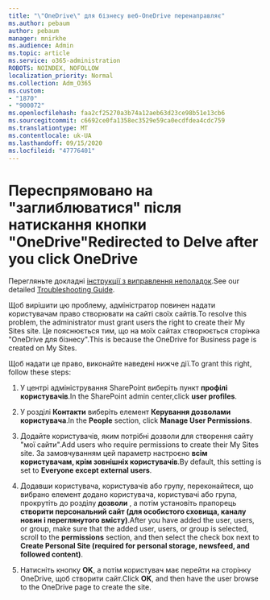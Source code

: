 ```yaml
---
title: "\"OneDrive\" для бізнесу веб-OneDrive перенаправляє"
ms.author: pebaum
author: pebaum
manager: mnirkhe
ms.audience: Admin
ms.topic: article
ms.service: o365-administration
ROBOTS: NOINDEX, NOFOLLOW
localization_priority: Normal
ms.collection: Adm_O365
ms.custom:
- "1870"
- "900072"
ms.openlocfilehash: faa2cf25270a3b74a12aeb63d23ce98b51e13cb6
ms.sourcegitcommit: c6692ce0fa1358ec3529e59ca0ecdfdea4cdc759
ms.translationtype: MT
ms.contentlocale: uk-UA
ms.lasthandoff: 09/15/2020
ms.locfileid: "47776401"
---
```

# <a name="redirected-to-delve-after-you-click-onedrive"></a><span data-ttu-id="5eb49-102">Переспрямовано на "заглиблюватися" після натискання кнопки "OneDrive"</span><span class="sxs-lookup"><span data-stu-id="5eb49-102">Redirected to Delve after you click OneDrive</span></span>

<span data-ttu-id="5eb49-103">Перегляньте докладні [інструкції з виправлення неполадок](https://docs.microsoft.com/sharepoint/support/sites/troubleshooting-guide-for-sites-stopped-at-provisioning).</span><span class="sxs-lookup"><span data-stu-id="5eb49-103">See our detailed [Troubleshooting Guide](https://docs.microsoft.com/sharepoint/support/sites/troubleshooting-guide-for-sites-stopped-at-provisioning).</span></span>

<span data-ttu-id="5eb49-104">Щоб вирішити цю проблему, адміністратор повинен надати користувачам право створювати на сайті своїх сайтів.</span><span class="sxs-lookup"><span data-stu-id="5eb49-104">To resolve this problem, the administrator must grant users the right to create their My Sites site.</span></span> <span data-ttu-id="5eb49-105">Це пояснюється тим, що на моїх сайтах створюється сторінка "OneDrive для бізнесу".</span><span class="sxs-lookup"><span data-stu-id="5eb49-105">This is because the OneDrive for Business page is created on My Sites.</span></span>

<span data-ttu-id="5eb49-106">Щоб надати це право, виконайте наведені нижче дії.</span><span class="sxs-lookup"><span data-stu-id="5eb49-106">To grant this right, follow these steps:</span></span>

1. <span data-ttu-id="5eb49-107">У центрі адміністрування SharePoint виберіть пункт **профілі користувачів**.</span><span class="sxs-lookup"><span data-stu-id="5eb49-107">In the SharePoint admin center,click **user profiles**.</span></span>

2. <span data-ttu-id="5eb49-108">У розділі **Контакти** виберіть елемент **Керування дозволами користувача**.</span><span class="sxs-lookup"><span data-stu-id="5eb49-108">In the **People** section, click **Manage User Permissions**.</span></span>

3. <span data-ttu-id="5eb49-109">Додайте користувачів, яким потрібні дозволи для створення сайту "мої сайти".</span><span class="sxs-lookup"><span data-stu-id="5eb49-109">Add users who require permissions to create their My Sites site.</span></span> <span data-ttu-id="5eb49-110">За замовчуванням цей параметр настроєно **всім користувачам, крім зовнішніх користувачів**.</span><span class="sxs-lookup"><span data-stu-id="5eb49-110">By default, this setting is set to **Everyone except external users**.</span></span>

4. <span data-ttu-id="5eb49-111">Додавши користувача, користувачів або групу, переконайтеся, що вибрано елемент додано користувача, користувачі або група, прокрутіть до розділу **дозволи** , а потім установіть прапорець **створити персональний сайт (для особистого сховища, каналу новин і переглянутого вмісту)**.</span><span class="sxs-lookup"><span data-stu-id="5eb49-111">After you have added the user, users, or group, make sure that the added user, users, or group is selected, scroll to the **permissions** section, and then select the check box next to **Create Personal Site (required for personal storage, newsfeed, and followed content)**.</span></span>

5. <span data-ttu-id="5eb49-112">Натисніть кнопку **OK**, а потім користувач має перейти на сторінку OneDrive, щоб створити сайт.</span><span class="sxs-lookup"><span data-stu-id="5eb49-112">Click **OK**, and then have the user browse to the OneDrive page to create the site.</span></span>
